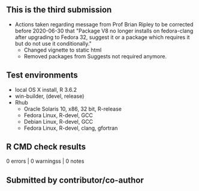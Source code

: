 ## This is the third submission
* Actions taken regarding message from Prof Brian Ripley to be corrected before 2020-06-30 that "Package V8 no longer installs on fedora-clang after upgrading to Fedora 32, suggest it or a package which requires it but do not use it conditionally."
  * Changed vignette to static html
  * Removed packages from Suggests not required anymore. 
  
## Test environments
* local OS X install, R 3.6.2
* win-builder, (devel, release)
* Rhub
  * Oracle Solaris 10, x86, 32 bit, R-release
  * Fedora Linux, R-devel, GCC
  * Debian Linux, R-devel, GCC
  * Fedora Linux, R-devel, clang, gfortran

## R CMD check results
0 errors | 0 warningss | 0 notes

## Submitted by contributor/co-author